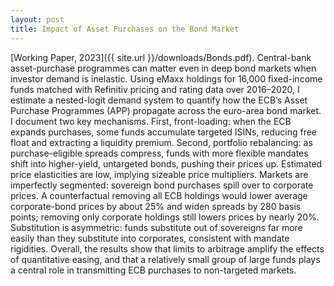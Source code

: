 ```yaml
---
layout: post
title: Impact of Asset Purchases on the Bond Market
---
```


[Working Paper, 2023]({{ site.url }}/downloads/Bonds.pdf). Central-bank asset-purchase programmes can matter even in deep bond markets when investor demand is inelastic. Using eMaxx holdings for 16,000 fixed-income funds matched with Refinitiv pricing and rating data over 2016–2020, I estimate a nested-logit demand system to quantify how the ECB’s Asset Purchase Programmes (APP) propagate across the euro-area bond market. I document two key mechanisms. First, front-loading: when the ECB expands purchases, some funds accumulate targeted ISINs, reducing free float and extracting a liquidity premium. Second, portfolio rebalancing: as purchase-eligible spreads compress, funds with more flexible mandates shift into higher-yield, untargeted bonds, pushing their prices up. Estimated price elasticities are low, implying sizeable price multipliers. Markets are imperfectly segmented: sovereign bond purchases spill over to corporate prices. A counterfactual removing all ECB holdings would lower average corporate-bond prices by about 25% and widen spreads by 280 basis points; removing only corporate holdings still lowers prices by nearly 20%. Substitution is asymmetric: funds substitute out of sovereigns far more easily than they substitute into corporates, consistent with mandate rigidities. Overall, the results show that limits to arbitrage amplify the effects of quantitative easing, and that a relatively small group of large funds plays a central role in transmitting ECB purchases to non-targeted markets.
